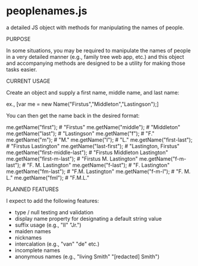 peoplenames.js
==============

a detailed JS object with methods for manipulating the names of people.

PURPOSE

In some situations, you may be required to manipulate the names of people in a very detailed manner (e.g., family tree web app, etc.) and this object and accompanying methods are designed to be a utility for making those tasks easier.  

CURRENT USAGE

Create an object and supply a first name, middle name, and last name:

ex., [var me = new Name("Firstus","Middleton","Lastingson");] 

You can then get the name back in the desired format: 

me.getName("first"); # "Firstus"
me.getName("middle"); # "Middleton"
me.getName("last"); # "Lastingson"
me.getName("f"); # "F."
me.getName("m"); # "M."
me.getName("l"); # "L."
me.getName("first-last"); # "Firstus Lastington"
me.getName("last-first"); # "Lastington, Firstus"
me.getName("first-middle-last"); # "Firstus Middleton Lastington"
me.getName("first-m-last"); # "Firstus M. Lastington"
me.getName("f-m-last"); # "F. M. Lastington"
me.getName("f-last"); # "F. Lastington"
me.getName("fm-last"); # "F.M. Lastington"
me.getName("f-m-l"); # "F. M. L."
me.getName("fml"); # "F.M.L."

PLANNED FEATURES

I expect to add the following features:

- type / null testing and validation
- display name property for designating a default string value 
- suffix usage (e.g., "II" "Jr.")
- maiden names 
- nicknames
- intercalation (e.g., "van" "de" etc.)  
- incomplete names
- anonymous names (e.g., "living Smith" "[redacted] Smith")  


